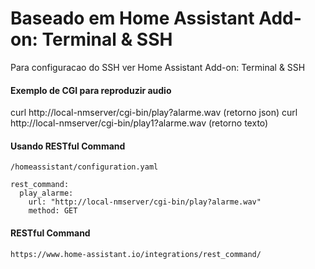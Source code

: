 # Baseado em Home Assistant Add-on: Terminal & SSH

  Para configuracao do SSH ver Home Assistant Add-on: Terminal & SSH


#### Exemplo de CGI para reproduzir audio

  curl http://local-nmserver/cgi-bin/play?alarme.wav   (retorno json)
  curl http://local-nmserver/cgi-bin/play1?alarme.wav  (retorno texto)


#### Usando RESTful Command

    /homeassistant/configuration.yaml

    rest_command:
      play_alarme:
        url: "http://local-nmserver/cgi-bin/play?alarme.wav"
        method: GET

#### RESTful Command

    https://www.home-assistant.io/integrations/rest_command/
